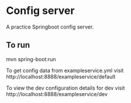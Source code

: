# Config server

A practice Springboot config server.

## To run
mvn spring-boot:run

To get config data from exampleservice.yml visit http://localhost:8888/exampleservice/default

To view the dev configuration details for dev visit http://localhost:8888/exampleservice/dev